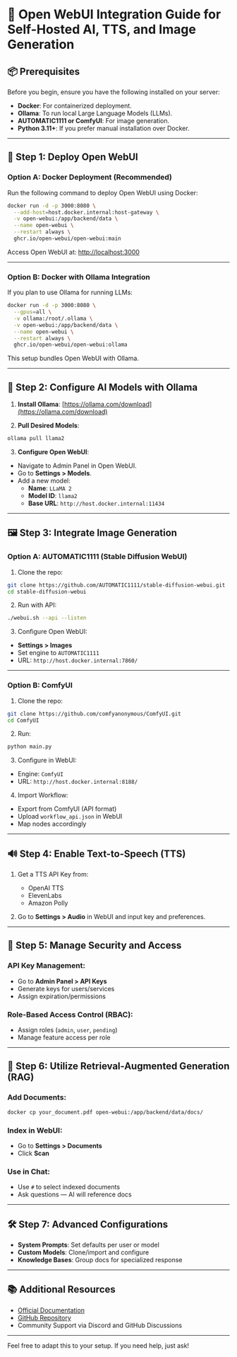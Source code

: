 
# 🧠 Open WebUI Integration Guide for Self-Hosted AI, TTS, and Image Generation

## 📦 Prerequisites

Before you begin, ensure you have the following installed on your server:

- **Docker**: For containerized deployment.
- **Ollama**: To run local Large Language Models (LLMs).
- **AUTOMATIC1111 or ComfyUI**: For image generation.
- **Python 3.11+**: If you prefer manual installation over Docker.

---

## 🚀 Step 1: Deploy Open WebUI

### Option A: Docker Deployment (Recommended)

Run the following command to deploy Open WebUI using Docker:

```bash
docker run -d -p 3000:8080 \
  --add-host=host.docker.internal:host-gateway \
  -v open-webui:/app/backend/data \
  --name open-webui \
  --restart always \
  ghcr.io/open-webui/open-webui:main
```

Access Open WebUI at: [http://localhost:3000](http://localhost:3000)

---

### Option B: Docker with Ollama Integration

If you plan to use Ollama for running LLMs:

```bash
docker run -d -p 3000:8080 \
  --gpus=all \
  -v ollama:/root/.ollama \
  -v open-webui:/app/backend/data \
  --name open-webui \
  --restart always \
  ghcr.io/open-webui/open-webui:ollama
```

This setup bundles Open WebUI with Ollama.

---

## 🧠 Step 2: Configure AI Models with Ollama

1. **Install Ollama**: [https://ollama.com/download](https://ollama.com/download)

2. **Pull Desired Models**:

```bash
ollama pull llama2
```

3. **Configure Open WebUI**:

- Navigate to Admin Panel in Open WebUI.
- Go to **Settings > Models**.
- Add a new model:
  - **Name**: `LLaMA 2`
  - **Model ID**: `llama2`
  - **Base URL**: `http://host.docker.internal:11434`

---

## 🖼️ Step 3: Integrate Image Generation

### Option A: AUTOMATIC1111 (Stable Diffusion WebUI)

1. Clone the repo:

```bash
git clone https://github.com/AUTOMATIC1111/stable-diffusion-webui.git
cd stable-diffusion-webui
```

2. Run with API:

```bash
./webui.sh --api --listen
```

3. Configure Open WebUI:
- **Settings > Images**
- Set engine to `AUTOMATIC1111`
- URL: `http://host.docker.internal:7860/`

---

### Option B: ComfyUI

1. Clone the repo:

```bash
git clone https://github.com/comfyanonymous/ComfyUI.git
cd ComfyUI
```

2. Run:

```bash
python main.py
```

3. Configure in WebUI:
- Engine: `ComfyUI`
- URL: `http://host.docker.internal:8188/`

4. Import Workflow:
- Export from ComfyUI (API format)
- Upload `workflow_api.json` in WebUI
- Map nodes accordingly

---

## 🔊 Step 4: Enable Text-to-Speech (TTS)

1. Get a TTS API Key from:
   - OpenAI TTS
   - ElevenLabs
   - Amazon Polly

2. Go to **Settings > Audio** in WebUI and input key and preferences.

---

## 🔐 Step 5: Manage Security and Access

### API Key Management:

- Go to **Admin Panel > API Keys**
- Generate keys for users/services
- Assign expiration/permissions

### Role-Based Access Control (RBAC):

- Assign roles (`admin`, `user`, `pending`)
- Manage feature access per role

---

## 📁 Step 6: Utilize Retrieval-Augmented Generation (RAG)

### Add Documents:

```bash
docker cp your_document.pdf open-webui:/app/backend/data/docs/
```

### Index in WebUI:

- Go to **Settings > Documents**
- Click **Scan**

### Use in Chat:

- Use `#` to select indexed documents
- Ask questions — AI will reference docs

---

## 🛠️ Step 7: Advanced Configurations

- **System Prompts**: Set defaults per user or model
- **Custom Models**: Clone/import and configure
- **Knowledge Bases**: Group docs for specialized response

---

## 📚 Additional Resources

- [Official Documentation](https://docs.openwebui.com/)
- [GitHub Repository](https://github.com/open-webui/open-webui)
- Community Support via Discord and GitHub Discussions

---

Feel free to adapt this to your setup. If you need help, just ask!

